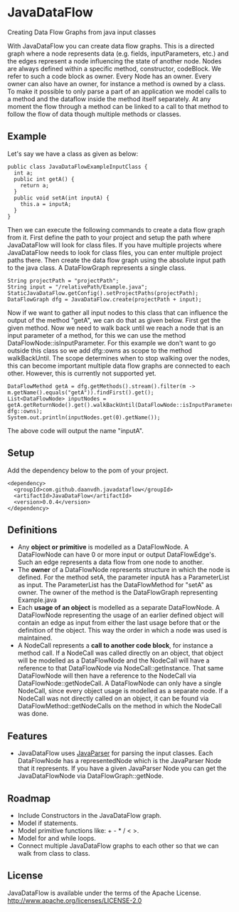 # JavaDataFlow
Creating Data Flow Graphs from java input classes

With JavaDataFlow you can create data flow graphs. 
This is a directed graph where a node represents data (e.g. fields, inputParameters, etc.) and the edges represent a node influencing the state of another node.
Nodes are always defined within a specific method, constructor, codeBlock. 
We refer to such a code block as owner. 
Every Node has an owner. 
Every owner can also have an owner, for instance a method is owned by a class.
To make it possible to only parse a part of an application we model calls to a method and the dataflow inside the method itself separately. 
At any moment the flow through a method can be linked to a call to that method to follow the flow of data though multiple methods or classes. 


## Example

Let's say we have a class as given as below: 
	
	public class JavaDataFlowExampleInputClass {
	  int a;
	  public int getA() {
	    return a;
	  }
	  public void setA(int inputA) {
	    this.a = inputA;
	  }
	}

Then we can execute the following commands to create a data flow graph from it. 
First define the path to your project and setup the path where JavaDataFlow will look for class files. 
If you have multiple projects where JavaDataFlow needs to look for class files, you can enter multiple project paths there. 
Then create the data flow graph using the absolute input path to the java class. 
A DataFlowGraph represents a single class. 

	String projectPath = "projectPath";
	String input = "/relativePath/Example.java";
	StaticJavaDataFlow.getConfig().setProjectPaths(projectPath);
	DataFlowGraph dfg = JavaDataFlow.create(projectPath + input);
 
Now if we want to gather all input nodes to this class that can influence the output of the method "getA", we can do that as given below. 
First get the given method. 
Now we need to walk back until we reach a node that is an input parameter of a method, for this we can use the method DataFlowNode::isInputParameter. 
For this example we don't want to go outside this class so we add dfg::owns as scope to the method walkBackUntil. 
The scope determines when to stop walking over the nodes, this can become important multiple data flow graphs are connected to each other. 
However, this is currently not supported yet. 

	DataFlowMethod getA = dfg.getMethods().stream().filter(m -> m.getName().equals("getA")).findFirst().get();
	List<DataFlowNode> inputNodes = getA.getReturnNode().get().walkBackUntil(DataFlowNode::isInputParameter, dfg::owns);
	System.out.println(inputNodes.get(0).getName());
    
The above code will output the name "inputA". 

## Setup 
Add the dependency below to the pom of your project. 

	<dependency>
	  <groupId>com.github.daanvdh.javadataflow</groupId>
	  <artifactId>JavaDataFlow</artifactId>
	  <version>0.0.4</version>
	</dependency>

## Definitions

- Any **object or primitive** is modelled as a DataFlowNode. 
  A DataFlowNode can have 0 or more input or output DataFlowEdge's.
  Such an edge represents a data flow from one node to another. 
- The **owner** of a DataFlowNode represents structure in which the node is defined. 
  For the method setA, the parameter inputA has a ParameterList as input. 
  The ParameterList has the DataFlowMethod for "setA" as owner. 
  The owner of the method is the DataFlowGraph representing Example.java
- Each **usage of an object** is modelled as a separate DataFlowNode. 
  A DataFlowNode representing the usage of an earlier defined object will contain an edge as input from either the last usage before that or the definition of the object. 
  This way the order in which a node was used is maintained. 
- A NodeCall represents a **call to another code block**, for instance a method call. 
  If a NodeCall was called directly on an object, that object will be modelled as a DataFlowNode and the NodeCall will have a reference to that DataFlowNode via NodeCall::getInstance. 
  That same DataFlowNode will then have a reference to the NodeCall via DataFlowNode::getNodeCall. 
  A DataFlowNode can only have a single NodeCall, since every object usage is modelled as a separate node. 
  If a NodeCall was not directly called on an object, it can be found via DataFlowMethod::getNodeCalls on the method in which the NodeCall was done. 
  

## Features
- JavaDataFlow uses [JavaParser](https://github.com/javaparser/javaparser/) for parsing the input classes. 
  Each DataFlowNode has a representedNode which is the JavaParser Node that it represents. 
  If you have a given JavaParser Node you can get the JavaDataFlowNode via DataFlowGraph::getNode. 

## Roadmap
- Include Constructors in the JavaDataFlow graph. 
- Model if statements. 
- Model primitive functions like: + - * / < >. 
- Model for and while loops. 
- Connect multiple JavaDataFlow graphs to each other so that we can walk from class to class. 

## License

JavaDataFlow is available under the terms of the Apache License. http://www.apache.org/licenses/LICENSE-2.0